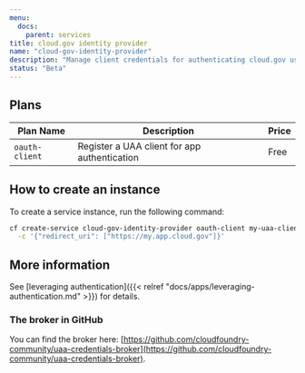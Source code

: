 ```yaml
---
menu:
  docs:
    parent: services
title: cloud.gov identity provider
name: "cloud-gov-identity-provider"
description: "Manage client credentials for authenticating cloud.gov users in your app"
status: "Beta"
---
```


## Plans

Plan Name | Description | Price
--------- | ----------- | -----
`oauth-client` | Register a UAA client for app authentication | Free

## How to create an instance

To create a service instance, run the following command:

```bash
cf create-service cloud-gov-identity-provider oauth-client my-uaa-client \
  -c '{"redirect_uri": ["https://my.app.cloud.gov"]}'
```

## More information

See [leveraging authentication]({{< relref "docs/apps/leveraging-authentication.md" >}}) for details.

### The broker in GitHub

You can find the broker here: [https://github.com/cloudfoundry-community/uaa-credentials-broker](https://github.com/cloudfoundry-community/uaa-credentials-broker).
